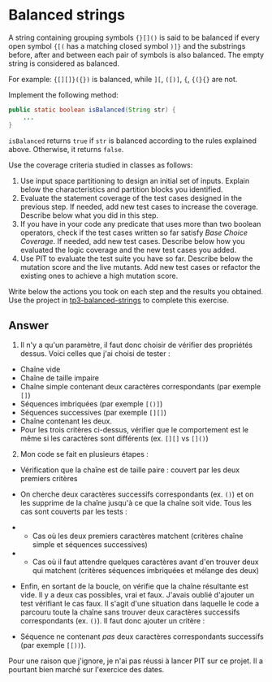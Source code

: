 # Balanced strings

A string containing grouping symbols `{}[]()` is said to be balanced if every open symbol `{[(` has a matching closed symbol `)]}` and the substrings before, after and between each pair of symbols is also balanced. The empty string is considered as balanced.

For example: `{[][]}({})` is balanced, while `][`, `([)]`, `{`, `{(}{}` are not.

Implement the following method:

```java
public static boolean isBalanced(String str) {
    ...
}
```

`isBalanced` returns `true` if `str` is balanced according to the rules explained above. Otherwise, it returns `false`.

Use the coverage criteria studied in classes as follows:

1. Use input space partitioning to design an initial set of inputs. Explain below the characteristics and partition blocks you identified.
2. Evaluate the statement coverage of the test cases designed in the previous step. If needed, add new test cases to increase the coverage. Describe below what you did in this step.
3. If you have in your code any predicate that uses more than two boolean operators, check if the test cases written so far satisfy *Base Choice Coverage*. If needed, add new test cases. Describe below how you evaluated the logic coverage and the new test cases you added.
4. Use PIT to evaluate the test suite you have so far. Describe below the mutation score and the live mutants. Add new test cases or refactor the existing ones to achieve a high mutation score.

Write below the actions you took on each step and the results you obtained.
Use the project in [tp3-balanced-strings](../code/tp3-balanced-strings) to complete this exercise.

## Answer
1. Il n'y a qu'un paramètre, il faut donc choisir de vérifier des propriétés dessus. Voici celles que j'ai choisi de tester :
- Chaîne vide
- Chaîne de taille impaire
- Chaîne simple contenant deux caractères correspondants (par exemple `[]`)
- Séquences imbriquées (par exemple `[()]`)
- Séquences successives (par exemple `[][]`)
- Chaîne contenant les deux.
- Pour les trois critères ci-dessus, vérifier que le comportement est le même si les caractères sont différents (ex. `[][]` vs `[]()`)

2. Mon code se fait en plusieurs étapes :
- Vérification que la chaîne est de taille paire : couvert par les deux premiers critères
- On cherche deux caractères successifs correspondants (ex. `()`) et on les supprime de la chaîne jusqu'à ce que la chaîne soit vide. Tous les cas sont couverts par les tests : 
- - Cas où les deux premiers caractères matchent (critères chaîne simple et séquences successives)
- - Cas où il faut attendre quelques caractères avant d'en trouver deux qui matchent (critères séquences imbriquées et mélange des deux)
- Enfin, en sortant de la boucle, on vérifie que la chaîne résultante est vide. Il y a deux cas possibles, vrai et faux. J'avais oublié d'ajouter un test vérifiant le cas faux. Il s'agit d'une situation dans laquelle le code a parcouru toute la chaîne sans trouver deux caractères successifs correspondants (ex. `()`). Il faut donc ajouter un critère : 

- Séquence ne contenant *pas* deux caractères correspondants successifs (par exemple `[[))`).

Pour une raison que j'ignore, je n'ai pas réussi à lancer PIT sur ce projet. Il a pourtant bien marché sur l'exercice des dates. 